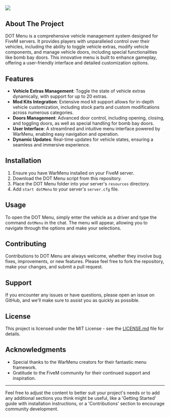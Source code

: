 ![](http://cdn.mrgamer.xyz/Untitled-1.png)
---

## About The Project

DOT Menu is a comprehensive vehicle management system designed for FiveM servers. It provides players with unparalleled control over their vehicles, including the ability to toggle vehicle extras, modify vehicle components, and manage vehicle doors, including special functionalities like bomb bay doors. This innovative menu is built to enhance gameplay, offering a user-friendly interface and detailed customization options.

## Features

- **Vehicle Extras Management**: Toggle the state of vehicle extras dynamically, with support for up to 20 extras.
- **Mod Kits Integration**: Extensive mod kit support allows for in-depth vehicle customization, including stock parts and custom modifications across numerous categories.
- **Doors Management**: Advanced door control, including opening, closing, and toggling doors, as well as special handling for bomb bay doors.
- **User Interface**: A streamlined and intuitive menu interface powered by WarMenu, enabling easy navigation and operation.
- **Dynamic Updates**: Real-time updates for vehicle states, ensuring a seamless and immersive experience.

## Installation

1. Ensure you have WarMenu installed on your FiveM server.
2. Download the DOT Menu script from this repository.
3. Place the DOT Menu folder into your server's `resources` directory.
4. Add `start dotMenu` to your server's `server.cfg` file.

## Usage

To open the DOT Menu, simply enter the vehicle as a driver and type the command `dotMenu` in the chat. The menu will appear, allowing you to navigate through the options and make your selections.

## Contributing

Contributions to DOT Menu are always welcome, whether they involve bug fixes, improvements, or new features. Please feel free to fork the repository, make your changes, and submit a pull request.

## Support

If you encounter any issues or have questions, please open an issue on GitHub, and we'll make sure to assist you as quickly as possible.

## License

This project is licensed under the MIT License - see the [LICENSE.md](LICENSE) file for details.

## Acknowledgments

- Special thanks to the WarMenu creators for their fantastic menu framework.
- Gratitude to the FiveM community for their continued support and inspiration.

---

Feel free to adjust the content to better suit your project's needs or to add any additional sections you think might be useful, like a 'Getting Started' guide with installation instructions, or a 'Contributions' section to encourage community development.